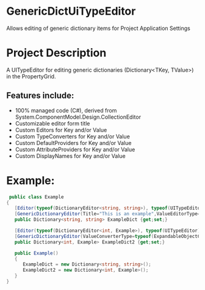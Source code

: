 # GenericDictUiTypeEditor
Allows editing of generic dictionary items for Project Application Settings

# Project Description
A UITypeEditor for editing generic dictionaries (Dictionary<TKey, TValue>) in the PropertyGrid.

## Features include:

 - 100% managed code (C#), derived from System.ComponentModel.Design.CollectionEditor
 - Customizable editor form title
 - Custom Editors for Key and/or Value
 - Custom TypeConverters for Key and/or Value
 - Custom DefaultProviders for Key and/or Value
 - Custom AttributeProviders for Key and/or Value
 - Custom DisplayNames for Key and/or Value

# Example: 
```C#
 public class Example
{
   [Editor(typeof(DictionaryEditor<string, string>), typeof(UITypeEditor))]
   [GenericDictionaryEditor(Title="This is an example",ValueEditorType=typeof(FileNameEditor))]
   public Dictionary<string, string> ExampleDict {get;set;}

   [Editor(typeof(DictionaryEditor<int, Example>), typeof(UITypeEditor))]
   [GenericDictionaryEditor(ValueConverterType=typeof(ExpandableObjectConverter))]
   public Dictionary<int, Example> ExampleDict2 {get;set;}

   public Example()
   {
      ExampleDict = new Dictionary<string, string>();
      ExampleDict2 = new Dictionary<int, Example>();
   }
}
```
